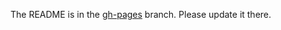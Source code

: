 The README is in the [gh-pages](https://github.com/capitalone/Hygieia/blob/gh-pages/pages/hygieia/collectors/feature/feature-gitlab.md) branch. Please update it there.
